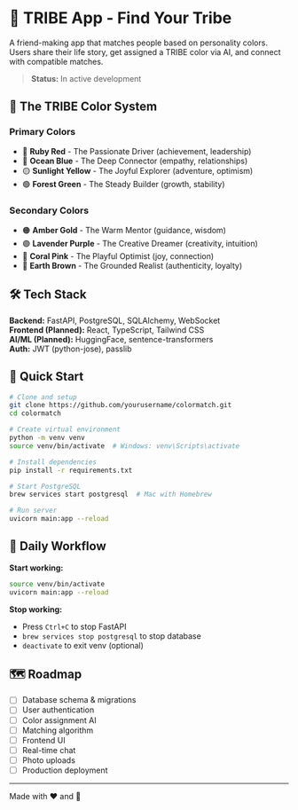 # 🎨 TRIBE App - Find Your Tribe

A  friend-making app that matches people based on personality colors. Users share their life story, get assigned a TRIBE color via AI, and connect with compatible matches.

> **Status:** In active development

## 🌈 The TRIBE Color System

### Primary Colors
- 🔴 **Ruby Red** - The Passionate Driver (achievement, leadership)
- 🔵 **Ocean Blue** - The Deep Connector (empathy, relationships)
- 🟡 **Sunlight Yellow** - The Joyful Explorer (adventure, optimism)
- 🟢 **Forest Green** - The Steady Builder (growth, stability)

### Secondary Colors
- 🟠 **Amber Gold** - The Warm Mentor (guidance, wisdom)
- 🟣 **Lavender Purple** - The Creative Dreamer (creativity, intuition)
- 🩷 **Coral Pink** - The Playful Optimist (joy, connection)
- 🤎 **Earth Brown** - The Grounded Realist (authenticity, loyalty)

## 🛠️ Tech Stack

**Backend:** FastAPI, PostgreSQL, SQLAlchemy, WebSocket  
**Frontend (Planned):** React, TypeScript, Tailwind CSS  
**AI/ML (Planned):** HuggingFace, sentence-transformers  
**Auth:** JWT (python-jose), passlib

## 🚀 Quick Start

```bash
# Clone and setup
git clone https://github.com/yourusername/colormatch.git
cd colormatch

# Create virtual environment
python -m venv venv
source venv/bin/activate  # Windows: venv\Scripts\activate

# Install dependencies
pip install -r requirements.txt

# Start PostgreSQL
brew services start postgresql  # Mac with Homebrew

# Run server
uvicorn main:app --reload
```

## 🔄 Daily Workflow

**Start working:**
```bash
source venv/bin/activate
uvicorn main:app --reload
```

**Stop working:**
- Press `Ctrl+C` to stop FastAPI
- `brew services stop postgresql` to stop database
- `deactivate` to exit venv (optional)

## 🗺️ Roadmap

- [ ] Database schema & migrations
- [ ] User authentication
- [ ] Color assignment AI
- [ ] Matching algorithm
- [ ] Frontend UI
- [ ] Real-time chat
- [ ] Photo uploads
- [ ] Production deployment

---

Made with ❤️ and 🎨
